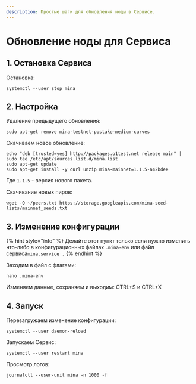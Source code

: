 ```yaml
---
description: Простые шаги для обновления ноды в Сервисе.
---
```


# Обновление ноды для Сервиса

## 1. Остановка Сервиса

Остановка:

```text
systemctl --user stop mina
```

## 2. Настройка

Удаление предыдущего обновления:

```text
sudo apt-get remove mina-testnet-postake-medium-curves
```

Скачиваем новое обновление: 

```text
echo "deb [trusted=yes] http://packages.o1test.net release main" | sudo tee /etc/apt/sources.list.d/mina.list
sudo apt-get update
sudo apt-get install -y curl unzip mina-mainnet=1.1.5-a42bdee
```

Где `1.1.5` - версия нового пакета.

Скачивание новых пиров:

```text
wget -O ~/peers.txt https://storage.googleapis.com/mina-seed-lists/mainnet_seeds.txt
```

## 3. Изменение конфигурации

{% hint style="info" %}
Делайте этот пункт только если нужно изменить что-либо в конфигурационных файлах `.mina-env` или файл сервиса`mina.service .`
{% endhint %}

Заходим в файл с флагами:

```text
nano .mina-env
```

Изменяем данные, сохраняем и выходим: CTRL+S и CTRL+X

## 4. Запуск

Перезагружаем изменение конфигурации:

```text
systemctl --user daemon-reload
```

Запускаем Сервис:

```text
systemctl --user restart mina
```

Просмотр логов:

```text
journalctl --user-unit mina -n 1000 -f
```

